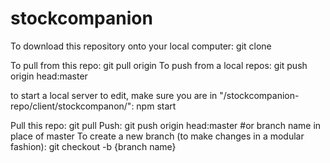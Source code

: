 # stockcompanion


To download this repository onto your local computer: git clone



To pull from this repo: git pull origin 
To push from a local repos: git push origin head:master


to start a local server to edit, make sure you are in "/stockcompanion-repo/client/stockcompanon/": npm start

Pull this repo: git pull 
Push: git push origin head:master #or branch name in place of master
To create a new branch (to make changes in a modular fashion): git checkout -b {branch name}
